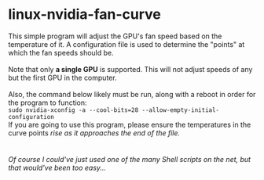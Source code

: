 # linux-nvidia-fan-curve
This simple program will adjust the GPU's fan speed based on the temperature of it. A configuration file is used to determine the "points" at which the fan speeds should be.
<br><br>
Note that only <b>a single GPU</b> is supported. This will not adjust speeds of any but the first GPU in the computer.
<br><br>
Also, the command below likely must be run, along with a reboot in order for the program to function:<br>
`sudo nvidia-xconfig -a --cool-bits=28 --allow-empty-initial-configuration`
<br>
If you are going to use this program, please ensure the temperatures in the curve points <i>rise as it approaches the end of the file.<i>
<br>
<br>
<h6>Of course I could've just used one of the many Shell scripts on the net, but that would've been too easy...</h6>
